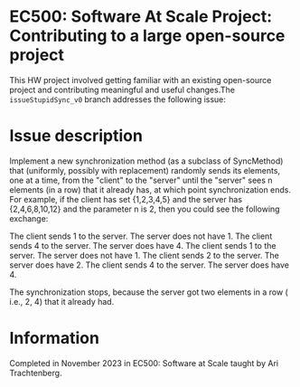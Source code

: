 # EC500: Software At Scale Project: Contributing to a large open-source project
This HW project involved getting familiar with an existing open-source project and contributing meaningful and useful changes.The `issueStupidSync_v0` branch addresses the following issue:

# Issue description
Implement a new synchronization method (as a subclass of SyncMethod) that (uniformly, possibly with replacement) randomly sends its elements, one at a time, from the "client" to the "server" until the "server" sees n elements (in a row) that it already has, at which point synchronization ends.
For example, if the client has set {1,2,3,4,5} and the server has {2,4,6,8,10,12} and the parameter n is 2, then you could see the following exchange:

The client sends 1 to the server.  The server does not have 1.
The client sends 4 to the server.  The server does have 4.
The client sends 1 to the server.  The server does not have 1.
The client sends 2 to the server.  The server does have 2.
The client sends 4 to the server.  The server does have 4.

The synchronization stops, because the server got two elements in a row ( i.e., 2, 4) that it already had.

# Information
Completed in November 2023 in EC500: Software at Scale taught by Ari Trachtenberg.
